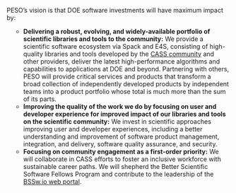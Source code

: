 <p>
PESO’s vision is that DOE software investments will have maximum impact by:
</p>
<ul class="text-gray-600" style="list-style: circle; margin-left: 1em">
    <li><strong>Delivering a robust, evolving, and widely-available portfolio of scientific libraries and tools to the community:</strong> We provide a scientific software ecosystem via Spack and E4S, consisting of high-quality libraries and tools developed by the <a href="https://cass.community">CASS community</a> and other providers, deliver the latest high-performance algorithms and capabilities to applications at DOE and beyond. Partnering with others, PESO will provide critical services and products that transform a broad collection of independently developed products by independent teams into a product portfolio whose total is much more than the sum of its parts.</li>
<li><strong>Improving the quality of the work we do by focusing on user and developer experience for improved impact of our libraries and tools on the scientific community:</strong> We invest in scientific approaches improving user and developer experiences, including a better understanding and improvement of software product management, integration, and delivery, software quality assurance, and security.</li>
<li><strong>Focusing on community engagement as a first-order priority:</strong> We will collaborate in CASS efforts to foster an inclusive workforce with sustainable career paths. We will shepherd the Better Scientific Software Fellows Program and contribute to the leadership of the <a href="https://bssw.io">BSSw.io web portal</a>.</li>
</ul>
